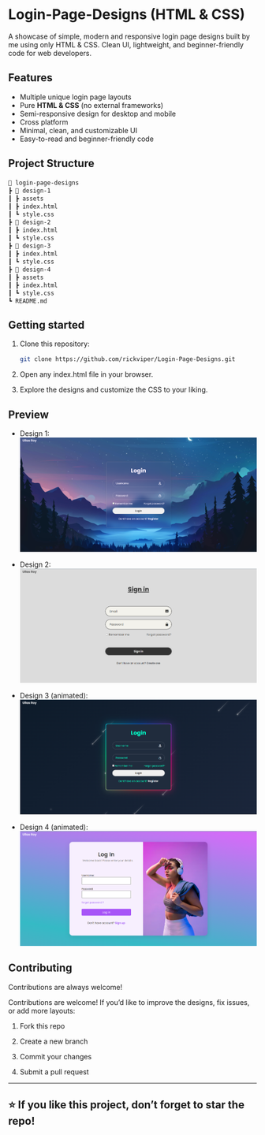 
# Login-Page-Designs (HTML & CSS)

A showcase of simple, modern and responsive login page designs built by me using only HTML & CSS. Clean UI, lightweight, and beginner-friendly code for web developers.


## Features

- Multiple unique login page layouts
- Pure **HTML & CSS** (no external frameworks) 
- Semi-responsive design for desktop and mobile 
- Cross platform
- Minimal, clean, and customizable UI
- Easy-to-read and beginner-friendly code 


## Project Structure
```
📁 login-page-designs
┣ 📂 design-1
┃ ┣ assets
┃ ┣ index.html
┃ ┗ style.css
┣ 📂 design-2
┃ ┣ index.html
┃ ┗ style.css
┣ 📂 design-3
┃ ┣ index.html
┃ ┗ style.css
┣ 📂 design-4
┃ ┣ assets
┃ ┣ index.html
┃ ┗ style.css
┗ README.md
```
## Getting started

1. Clone this repository:
   ```bash
   git clone https://github.com/rickviper/Login-Page-Designs.git
   ```
2. Open any index.html file in your browser.

3. Explore the designs and customize the CSS to your liking.


## Preview

- Design 1:
![image alt](https://github.com/rickviper/Login-Page-Designs/blob/main/Preview/Design1.png?raw=true)

- Design 2:
![image alt](https://github.com/rickviper/Login-Page-Designs/blob/main/Preview/Design2.png?raw=true)

- Design 3 (animated):
![image alt](https://github.com/rickviper/Login-Page-Designs/blob/main/Preview/Design3(animated).png?raw=true)

- Design 4 (animated):
![image alt](https://github.com/rickviper/Login-Page-Designs/blob/main/Preview/Design4(animated).png?raw=true)

## Contributing

Contributions are always welcome!

Contributions are welcome!
If you’d like to improve the designs, fix issues, or add more layouts:

1. Fork this repo

2. Create a new branch

3. Commit your changes

3. Submit a pull request

---
## ⭐ If you like this project, don’t forget to star the repo!



